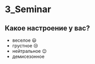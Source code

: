 # 3_Seminar
## Какое настроение у вас?
* веселое :smiley:
* грустное :unamused:
* нейтральное :wink:
* демисезонное
